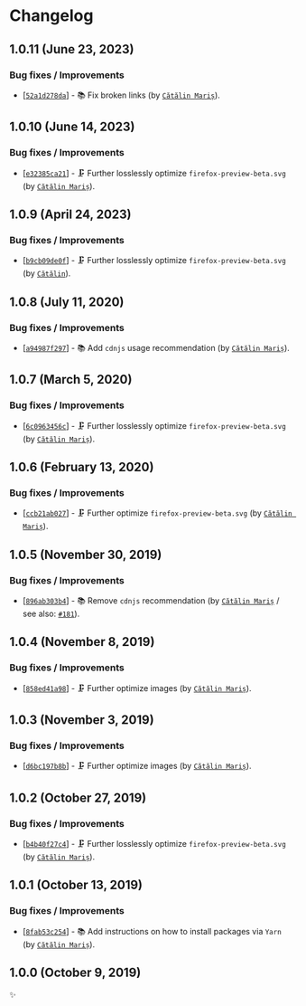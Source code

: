 <!-- markdownlint-disable line-length -->

Changelog
=========

1.0.11 (June 23, 2023)
----------------------

### Bug fixes / Improvements

* [[`52a1d278da`](https://github.com/alrra/browser-logos/commit/52a1d278daf01ae4557a4307769e3fc972dda6ce)] - 📚 Fix broken links (by [`Cătălin Mariș`](https://github.com/alrra)).

1.0.10 (June 14, 2023)
----------------------

### Bug fixes / Improvements

* [[`e32385ca21`](https://github.com/alrra/browser-logos/commit/e32385ca21463e92510540dcc8893455968bd204)] - 🗜 Further losslessly optimize `firefox-preview-beta.svg` (by [`Cătălin Mariș`](https://github.com/alrra)).

1.0.9 (April 24, 2023)
----------------------

### Bug fixes / Improvements

* [[`b9cb09de0f`](https://github.com/alrra/browser-logos/commit/b9cb09de0f3675af9724d25acd20d3a489968b2f)] - 🗜 Further losslessly optimize `firefox-preview-beta.svg` (by [`Cătălin`](https://github.com/alrra)).

1.0.8 (July 11, 2020)
---------------------

### Bug fixes / Improvements

* [[`a94987f297`](https://github.com/alrra/browser-logos/commit/a94987f29719142668cdf960b3f624ce1a3c6aa8)] - 📚 Add `cdnjs` usage recommendation (by [`Cătălin Mariș`](https://github.com/alrra)).

1.0.7 (March 5, 2020)
---------------------

### Bug fixes / Improvements

* [[`6c0963456c`](https://github.com/alrra/browser-logos/commit/6c0963456cf1e770f0ad0abe8a557f9c2aef0ca3)] - 🗜 Further losslessly optimize `firefox-preview-beta.svg` (by [`Cătălin Mariș`](https://github.com/alrra)).

1.0.6 (February 13, 2020)
-------------------------

### Bug fixes / Improvements

* [[`ccb21ab027`](https://github.com/alrra/browser-logos/commit/ccb21ab027ba93190110d2a26e4fb41929be503f)] - 🗜 Further optimize `firefox-preview-beta.svg` (by [`Cătălin Mariș`](https://github.com/alrra)).

1.0.5 (November 30, 2019)
-------------------------

### Bug fixes / Improvements

* [[`896ab303b4`](https://github.com/alrra/browser-logos/commit/896ab303b43decd25c518ea5dc0081e6974d344a)] - 📚 Remove `cdnjs` recommendation (by [`Cătălin Mariș`](https://github.com/alrra) / see also: [`#181`](https://github.com/alrra/browser-logos/issues/181)).

1.0.4 (November 8, 2019)
------------------------

### Bug fixes / Improvements

* [[`858ed41a98`](https://github.com/alrra/browser-logos/commit/858ed41a980f84a28589fd7948c098a9838a80fc)] - 🗜️ Further optimize images (by [`Cătălin Mariș`](https://github.com/alrra)).

1.0.3 (November 3, 2019)
------------------------

### Bug fixes / Improvements

* [[`d6bc197b8b`](https://github.com/alrra/browser-logos/commit/d6bc197b8bc727b2c2e5c0223e2643e368fd1b16)] - 🗜️ Further optimize images (by [`Cătălin Mariș`](https://github.com/alrra)).

1.0.2 (October 27, 2019)
------------------------

### Bug fixes / Improvements

* [[`b4b40f27c4`](https://github.com/alrra/browser-logos/commit/b4b40f27c4cddd96fbc166e44cfae13b91eba496)] - 🗜 Further losslessly optimize `firefox-preview-beta.svg` (by [`Cătălin Mariș`](https://github.com/alrra)).

1.0.1 (October 13, 2019)
------------------------

### Bug fixes / Improvements

* [[`8fab53c254`](https://github.com/alrra/browser-logos/commit/8fab53c2544fe45642f4b330f21c426a07c63367)] - 📚 Add instructions on how to install packages via `Yarn` (by [`Cătălin Mariș`](https://github.com/alrra)).

1.0.0 (October 9, 2019)
-----------------------

✨
